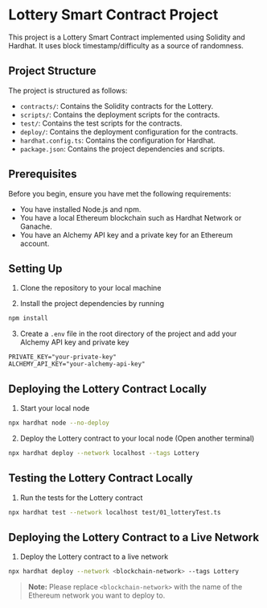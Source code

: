 # Lottery Smart Contract Project

This project is a Lottery Smart Contract implemented using Solidity and Hardhat. It uses block timestamp/difficulty as a source of randomness.

## Project Structure

The project is structured as follows:

- `contracts/`: Contains the Solidity contracts for the Lottery.
- `scripts/`: Contains the deployment scripts for the contracts.
- `test/`: Contains the test scripts for the contracts.
- `deploy/`: Contains the deployment configuration for the contracts.
- `hardhat.config.ts`: Contains the configuration for Hardhat.
- `package.json`: Contains the project dependencies and scripts.

## Prerequisites

Before you begin, ensure you have met the following requirements:

- You have installed Node.js and npm.
- You have a local Ethereum blockchain such as Hardhat Network or Ganache.
- You have an Alchemy API key and a private key for an Ethereum account.

## Setting Up

1. Clone the repository to your local machine

2. Install the project dependencies by running

```sh
npm install
```

3. Create a `.env` file in the root directory of the project and add your Alchemy API key and private key

```env
PRIVATE_KEY="your-private-key"
ALCHEMY_API_KEY="your-alchemy-api-key"
````

## Deploying the Lottery Contract Locally

1. Start your local node

```sh
npx hardhat node --no-deploy
```

2. Deploy the Lottery contract to your local node (Open another terminal)

```sh
npx hardhat deploy --network localhost --tags Lottery
```

## Testing the Lottery Contract Locally

1. Run the tests for the Lottery contract

```sh
npx hardhat test --network localhost test/01_lotteryTest.ts
```

## Deploying the Lottery Contract to a Live Network

1. Deploy the Lottery contract to a live network

```sh
npx hardhat deploy --network <blockchain-network> --tags Lottery
```

> **Note:** Please replace `<blockchain-network>` with the name of the Ethereum network you want to deploy to.
